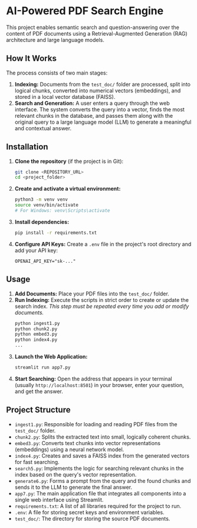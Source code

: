 # **AI-Powered PDF Search Engine**

This project enables semantic search and question-answering over the content of PDF documents using a Retrieval-Augmented Generation (RAG) architecture and large language models.

## **How It Works**

The process consists of two main stages:

1.  **Indexing:** Documents from the `test_doc/` folder are processed, split into logical chunks, converted into numerical vectors (embeddings), and stored in a local vector database (FAISS).
2.  **Search and Generation:** A user enters a query through the web interface. The system converts the query into a vector, finds the most relevant chunks in the database, and passes them along with the original query to a large language model (LLM) to generate a meaningful and contextual answer.

## **Installation**

1.  **Clone the repository** (if the project is in Git):
    ```bash
    git clone <REPOSITORY_URL>
    cd <project_folder>
    ```

2.  **Create and activate a virtual environment:**
    ```bash
    python3 -m venv venv
    source venv/bin/activate
    # For Windows: venv\Scripts\activate
    ```

3.  **Install dependencies:**
    ```bash
    pip install -r requirements.txt
    ```

4.  **Configure API Keys:**
    Create a `.env` file in the project's root directory and add your API key:
    ```
    OPENAI_API_KEY="sk-..."
    ```

## **Usage**

1.  **Add Documents:** Place your PDF files into the `test_doc/` folder.
2.  **Run Indexing:** Execute the scripts in strict order to create or update the search index.
    *This step must be repeated every time you add or modify documents.*
    ```bash
    python ingest1.py
    python chunk2.py
    python embed3.py
    python index4.py
    ...
    ```
3.  **Launch the Web Application:**
    ```bash
    streamlit run app7.py
    ```
4.  **Start Searching:** Open the address that appears in your terminal (usually `http://localhost:8501`) in your browser, enter your question, and get the answer.

## **Project Structure**

-   `ingest1.py`: Responsible for loading and reading PDF files from the `test_doc/` folder.
-   `chunk2.py`: Splits the extracted text into small, logically coherent chunks.
-   `embed3.py`: Converts text chunks into vector representations (embeddings) using a neural network model.
-   `index4.py`: Creates and saves a FAISS index from the generated vectors for fast searching.
-   `search5.py`: Implements the logic for searching relevant chunks in the index based on the query's vector representation.
-   `generate6.py`: Forms a prompt from the query and the found chunks and sends it to the LLM to generate the final answer.
-   `app7.py`: The main application file that integrates all components into a single web interface using Streamlit.
-   `requirements.txt`: A list of all libraries required for the project to run.
-   `.env`: A file for storing secret keys and environment variables.
-   `test_doc/`: The directory for storing the source PDF documents.

